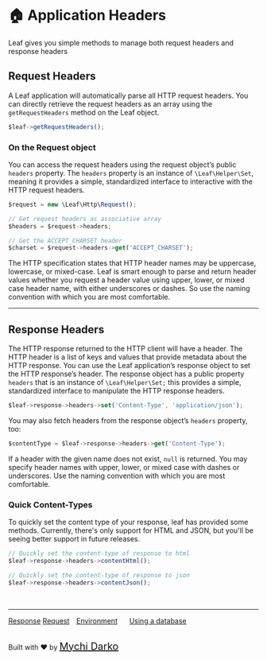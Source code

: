 # 🏠 Application Headers

Leaf gives you simple methods to manage both request headers and response headers

## Request Headers

A Leaf application will automatically parse all HTTP request headers. You can directly retrieve the request headers as an array using the `getRequestHeaders` method on the Leaf object.

```js
$leaf->getRequestHeaders();
```

### On the Request object

You can access the request headers using the request object’s public `headers` property. The `headers` property is an instance of `\Leaf\Helper\Set`, meaning it provides a simple, standardized interface to interactive with the HTTP request headers.

```js
$request = new \Leaf\Http\Request();

// Get request headers as associative array
$headers = $request->headers;

// Get the ACCEPT_CHARSET header
$charset = $request->headers->get('ACCEPT_CHARSET');
```

The HTTP specification states that HTTP header names may be uppercase, lowercase, or mixed-case. Leaf is smart enough to parse and return header values whether you request a header value using upper, lower, or mixed case header name, with either underscores or dashes. So use the naming convention with which you are most comfortable.

<hr>

## Response Headers

The HTTP response returned to the HTTP client will have a header. The HTTP header is a list of keys and values that provide metadata about the HTTP response. You can use the Leaf application’s response object to set the HTTP response’s header. The response object has a public property `headers` that is an instance of `\Leaf\Helper\Set;` this provides a simple, standardized interface to manipulate the HTTP response headers.

```js
$leaf->response->headers->set('Content-Type', 'application/json');
```

You may also fetch headers from the response object’s `headers` property, too:

```js
$contentType = $leaf->response->headers->get('Content-Type');
```

If a header with the given name does not exist, `null` is returned. You may specify header names with upper, lower, or mixed case with dashes or underscores. Use the naming convention with which you are most comfortable.

### Quick Content-Types

To quickly set the content type of your response, leaf has provided some methods. Currently, there's only support for HTML and JSON, but you'll be seeing better support in future releases.

```js
// Quickly set the content-type of response to html
$leaf->response->headers->contentHtml();

// Quickly set the content-type of response to json
$leaf->response->headers->contentJson();
```

<br>
<hr>

<a href="#/2.1http/response" style="margin: 0px">Response</a>
<a href="#/2.1http/request" style="margin: 0px; 10px;">Request</a>
<a href="#/2.1environment" style="margin: 0px 10px;">Environment</a>
<a href="#/2.1database" style="margin: 0px 10px;">Using a database</a>

<br>
Built with ❤ by <a href="https://mychi.netlify.com" style="font-size: 20px; color: #111;" target="_blank">Mychi Darko</a>